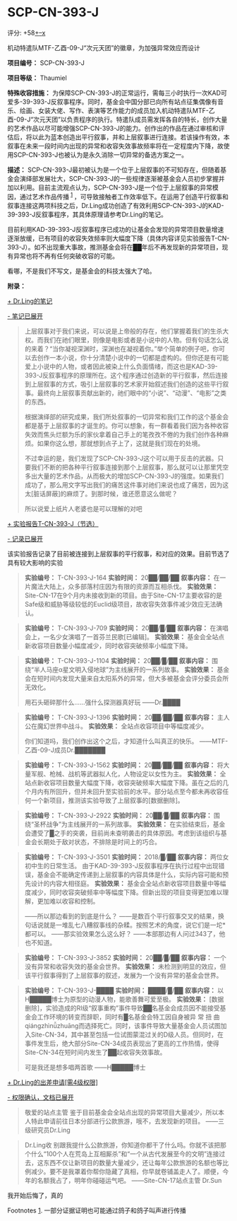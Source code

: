 # SCP-CN-393-J
                        


评分: +58<a shape='rect' title='&#25105;&#21916;&#27426;' href='javascript:;' onclick='WIKIDOT.modules.PageRateWidgetModule.listeners.rate(event, 1)'>+</a><a shape='rect' title='&#25105;&#19981;&#21916;&#27426;' href='javascript:;' onclick='WIKIDOT.modules.PageRateWidgetModule.listeners.rate(event, -1)'>&#8211;</a><a shape='rect' title='&#21462;&#28040;&#25105;&#30340;&#25237;&#31080;' href='javascript:;' onclick='WIKIDOT.modules.PageRateWidgetModule.listeners.cancelVote(event)'>x</a>


机动特遣队MTF-乙酉-09-J“次元天团”的徽章，为加强异常效应而设计



**项目编号：** SCP-CN-393-J

**项目等级：** Thaumiel

**特殊收容措施：** 为保障SCP-CN-393-J的正常运行，需每三小时执行一次KAD可爱多-39-393-J反叙事程序。同时，基金会中国分部已向所有站点征集偶像有音乐、绘画、女装大佬、写作、表演等艺作能力的成员加入机动特遣队MTF-乙酉-09-J“次元天团”以负责程序的执行。特遣队成员需发挥各自的特长，创作大量的艺术作品以尽可能增强SCP-CN-393-J的能力。创作出的作品在通过审核和评估后，将以此为蓝本创造出平行叙事，并和上层叙事进行连接。若该操作有效，本叙事在未来一段时间内出现的异常和收容失效事故频率将在一定程度内下降，故使用SCP-CN-393-J也被认为是永久消除一切异常的备选方案之一。

**描述：** SCP-CN-393-J最初被认为是一个位于上层叙事的不可知存在，但随着基金会演绎部发展壮大，SCP-CN-393-J的一些规律逐渐被基金会人员初步掌握并加以利用。目前主流观点认为，SCP-CN-393-J是一个位于上层叙事的异常模因，通过艺术作品传播<sup class='footnoteref'>
 <a shape='rect' class='footnoteref' id='footnoteref-1' href='javascript:;' onclick='WIKIDOT.page.utils.scrollToReference(&apos;footnote-1&apos;)'>1</a>
</sup>，可导致接触者工作效率低下。在运用了创造平行叙事和叙事连接这两项科技之后，Dr.Ling成功创造了有效利用SCP-CN-393-J的KAD-39-393-J反叙事程序，其具体原理请参考Dr.Ling的笔记。

目前利用KAD-39-393-J反叙事程序已成功的让基金会发现的异常项目数量增速逐渐放缓，已有项目的收容失效频率则大幅度下降（具体内容详见实验报告T-CN-393-J）。如不出现重大事故，推测基金会将在██年后不再发现新的异常项目，现有异常也将不再有任何突破收容的可能。

看哪，不是我们不写文，是基金会的科技太强大了哈。

**附录：** 


<a shape='rect' class='collapsible-block-link' href='javascript:;'>+&#160;Dr.Ling&#30340;&#31508;&#35760;</a>

<a shape='rect' class='collapsible-block-link' href='javascript:;'>-&#160;&#31508;&#35760;&#24050;&#23637;&#24320;</a>


> 上层叙事对于我们来说，可以说是上帝般的存在，他们掌握着我们的生杀大权。而我们在祂们眼里，则像是电影或者是小说中的人物。但有句话怎么说的来着？“当你凝视深渊时，深渊也在凝视着你。”举个简单的例子吧，你可以去创作一本小说，你十分清楚小说中的一切都是虚构的。但你还是有可能爱上小说中的人物，或者因此被染上什么负面情绪，而这也是KAD-39-393-J反叙事程序的原理所在。这个程序通过创造新的平行叙事，然后连接到上层叙事的方式，吸引上层叙事的艺术家开始叙述我们创造的这些平行叙事。最终向上层叙事贡献出新的，祂们眼中的“小说”、“动漫”、“电影”之类的东西。
> 
> 根据演绎部的研究成果，我们所处叙事的一切异常和我们工作的这个基金会都是基于上层叙事的才诞生的。你可以想象，有一群看着我们因为各种收容失效而焦头烂额为乐的家伙拿着自己手上的笔孜孜不倦的为我们创作各种麻烦。如果你这么想，那就想到点子上了，这就是我们现在的处境。
> 
> 不过幸运的是，我们发现了SCP-CN-393-J这个可以用于反击的武器。只要我们不断的把各种平行叙事连接到那个上层叙事，那么就可以让那里凭空多出大量的艺术作品，从而极大的增加SCP-CN-393-J的强度。如果我们成功了，那么用文字写出我们的痛苦这件事对祂们来说也成了痛苦，因为这太[脏话屏蔽]的麻烦了。到那时候，谁还愿意这么做呢？
> 
> 所以说爱上纸片人老婆也是可以理解的对吧
> 






<a shape='rect' class='collapsible-block-link' href='javascript:;'>+&#160;&#23454;&#39564;&#25253;&#21578;T-CN-393-J&#65288;&#33410;&#36873;&#65289;</a>

<a shape='rect' class='collapsible-block-link' href='javascript:;'>-&#160;&#35760;&#24405;&#24050;&#23637;&#24320;</a>

该实验报告记录了目前被连接到上层叙事的平行叙事，和对应的效果。目前节选了具有较大影响的实验


> **实验编号：** T-CN-393-J-164
**实验时间：** 20██/██/██
**叙事内容：** 在一片魔法大陆上，众多部落村庄因为有限的资源而互相杀伐。
**实验效果：** Site-CN-17在9个月内未接收到新的项目。由于Site-CN-17主要收容的是Safe级和威胁等级较低的Euclid级项目，故收容失效事件减少效应无法确认。
> 


> **实验编号：** T-CN-393-J-709
**实验时间：** 20██/█/██
**叙事内容：** 在演唱会上，一名少女演唱了一首芬兰民歌[已编辑]。
**实验效果：** 基金会全站点新收容项目数量小幅度减少，同时收容突破频率小幅度下降。
> 


> **实验编号：** T-CN-393-J-1104
**实验时间：** 20██/█/██
**叙事内容：** 围绕“半人马座α星文明入侵地球”为主线展开的一系列故事。
**实验效果：** 基金会在短时间内发现大量来自太阳系外的异常，但大多被基金会评分委员会所无效化。
> 
> 用石头砸碎那什么……强什么探测器真好玩
——Dr.████
> 


> **实验编号：** T-CN-393-J-1396
**实验时间：** 20██/██/██
**叙事内容：** 主人公在魔幻世界中战斗。
**实验效果：** 全站点收容项目中等幅度减少。
> 
> 你们知道吗，我们创作出这个之后，才知道什么叫真正的快乐。
——MTF-乙酉-09-J成员Dr.███████
> 


> **实验编号：** T-CN-393-J-1562
**实验时间：** 20██/██/██
**叙事内容：** 将大量军舰、枪械、战机等武器拟人化，人物设定以女性为主。
**实验效果：** 全站点新收容项目数量大幅度下降，收容突破频率大幅度下降。虽在之后的几个月内有所回升，但并未回升至实验前的水平。部分站点至今都未再收容任何一个新项目，推测该实验导致了上层叙事的[数据删除]。
> 


> **实验编号：** T-CN-393-J-2922
**实验时间：** 20██/█/██
**叙事内容：** 围绕“圣杯战争”为主线展开的一系列故事。
**实验效果：** 在实验结束后，基金会遭受了█之手的突袭，目前尚未查明袭击的具体原因。考虑到该组织与基金会长期处于敌对状态，不排除是时间上的巧合。
> 


> **实验编号：** T-CN-393-J-3501
**实验时间：** 2018/█/██
**叙事内容：** 两位女初中生的日常生活。 由于KAD-39-393-J反叙事程序在执行过程中出现错误，基金会不能确定传递到上层叙事的内容具体是什么，实际内容可能和预先设计的内容大相径庭。
**实验效果：** 基金会全站点新收容项目数量中等幅度减少，同时收容突破频率中等幅度下降。但新出现的项目变得更加难以理解，更加难以收容和控制。
> 
> ——所以那边看到的到底是什么？
——是数百个平行叙事交叉的结果，换句话说就是一堆乱七八糟叙事线的杂糅。按照艺术的角度，说它们是一坨*都可以。
——那实验效果怎么这么好？
——本部那边有人问过343了，他也不知道。
> 


> **实验编号：** T-CN-393-J-3852
**实验时间：** 20██/█/██
**叙事内容：** 一个没有异常和收容失效的基金会世界。
**实验效果：** 未检测到明显的效应，但该平行叙事得到了上层叙事的叙述，发展为一个没有异常的基金会世界。
> 


> **实验编号：** T-CN-393-J-████
**实验时间：** ████/█/██
**叙事内容：** 以H█████博士为原型的动漫人物，能歌善舞可爱至极。
**实验效果：** [数据删除]，实验造成的RI级“叙事重构”事件导致██名基金会成员因不能接受基金会工作环境的转变而辞职，同时有█名基金会特工因自身被异 常 扭 曲qiángzhìnǚzhuāng而选择死亡。同时，该事件导致大量基金会人员试图加入Site-CN-34，其中甚至包括一位试图蒙混过关的D级人员。但同时，在事件发生后，绝大部分Site-CN-34成员表现出了更高的工作热情，使得Site-CN-34在短时间内发生了██起收容失效事故。
> 
> 可是我还是想多唱两首歌
——H█████博士
> 






<a shape='rect' class='collapsible-block-link' href='javascript:;'>+&#160;Dr.Ling&#30340;&#20986;&#24046;&#30003;&#35831;[&#38656;4&#32423;&#26435;&#38480;]</a>

<a shape='rect' class='collapsible-block-link' href='javascript:;'>-&#160;&#26435;&#38480;&#30830;&#35748;&#65292;&#25991;&#26723;&#24050;&#23637;&#24320;</a>


> 敬爱的站点主管
鉴于目前基金会全站点出现的异常项目大量减少，所以本人特此申请前往日本分部进行公款旅游，哦不，去发现新的项目。
——三级研究员Dr.Ling
> 


> Dr.Ling收
别跟我提什么公款旅游，你知道你都干了什么吗。你就不该把那个什么“100个人在荒岛上互相厮杀”和“一个从古代发展至今的文明”连接过去，这东西不仅让新项目的数量大量减少，还让每年公款旅游的名额也等比例减少。要不是我罩着你帮你隐藏了真相，你早就卷铺盖走人了。顺便，今年的名额我占了，明年你碰碰运气吧。
——Site-CN-17站点主管 Dr.Sun
> 


我开始后悔了，真的







Footnotes
<a shape='rect' href='javascript:;' onclick='WIKIDOT.page.utils.scrollToReference(&apos;footnoteref-1&apos;)'>1</a>. 一部分证据证明也可能通过鸽子和鸽子叫声进行传播


                    